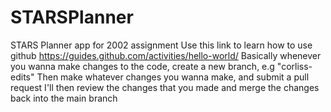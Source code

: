 # STARSPlanner
STARS Planner app for 2002 assignment
Use this link to learn how to use github
https://guides.github.com/activities/hello-world/
Basically whenever you wanna make changes to the code, create a new branch, e.g "corliss-edits"
Then make whatever changes you wanna make, and submit a pull request
I'll then review the changes that you made and merge the changes back into the main branch
